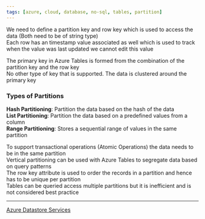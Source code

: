 ```yaml
---
tags: [azure, cloud, database, no-sql, tables, partition]
---
```


We need to define a partition key and row key which is used to access the data (Both need to be of string type)  
Each row has an timestamp value associated as well which is used to track when the value was last updated we cannot edit this value

The primary key in Azure Tables is formed from the combination of the partition key and the row key  
No other type of key that is supported. The data is clustered around the primary key

### Types of Partitions

**Hash Partitioning**: Partition the data based on the hash of the data  
**List Partitioning**: Partition the data based on a predefined values from a column  
**Range Partitioning**: Stores a sequential range of values in the same partition

To support transactional operations (Atomic Operations) the data needs to be in the same partition  
Vertical partitioning can be used with Azure Tables to segregate data based on query patterns  
The row key attribute is used to order the records in a partition and hence has to be unique per partition  
Tables can be queried access multiple partitions but it is inefficient and is not considered best practice

---

[Azure Datastore Services](../Azure%20Datastore%20Services.md)
